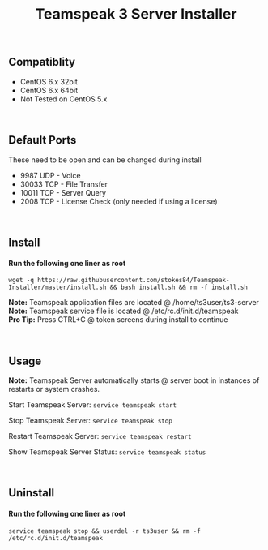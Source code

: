 <h1 align='center'>Teamspeak 3 Server Installer</h1>

<br>

Compatiblity
----------------
+ CentOS 6.x 32bit
+ CentOS 6.x 64bit
+ Not Tested on CentOS 5.x

<br/>

Default Ports
-----------------
These need to be open and can be changed during install
+ 9987 UDP - Voice
+ 30033 TCP - File Transfer
+ 10011 TCP - Server Query
+ 2008 TCP - License Check (only needed if using a license)

<br/>

Install
-----------

#### Run the following one liner as root
```
wget -q https://raw.githubusercontent.com/stokes84/Teamspeak-Installer/master/install.sh && bash install.sh && rm -f install.sh
```
<strong>Note:</strong> Teamspeak application files are located @ /home/ts3user/ts3-server<br/>
<strong>Note:</strong> Teamspeak service file is located @ /etc/rc.d/init.d/teamspeak<br/>
<strong>Pro Tip:</strong> Press CTRL+C @ token screens during install to continue

<br/>

Usage
---------

<strong>Note:</strong> Teamspeak Server automatically starts @ server boot in instances of restarts or system crashes.

Start Teamspeak Server: ```service teamspeak start```

Stop Teamspeak Server: ```service teamspeak stop```

Restart Teamspeak Server: ```service teamspeak restart```

Show Teamspeak Server Status: ```service teamspeak status```

<br/>

Uninstall
-------------

#### Run the following one liner as root
```service teamspeak stop && userdel -r ts3user && rm -f /etc/rc.d/init.d/teamspeak```
